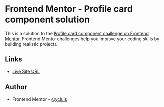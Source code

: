 # Frontend Mentor - Profile card component solution

This is a solution to the [Profile card component challenge on Frontend Mentor](https://www.frontendmentor.io/challenges/profile-card-component-cfArpWshJ). Frontend Mentor challenges help you improve your coding skills by building realistic projects.

## Links

- [Live Site URL](https://ycluis.github.io/ui-components/profile-card-component/)

## Author

- Frontend Mentor - [@ycluis](https://www.frontendmentor.io/profile/ycluis)

